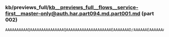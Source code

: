 ### kb/previews_full/kb__previews_full__flows__service-first__master-only@auth.har.part094.md.part001.md (part 002)

```md
AAAAAAAAAAQAAAAAAAAAAAAAAAQAAAAAAAAAAAAAAAAAAAAEAAAAAAAD/AAAAAAEAAAAAAAEAAQAAAAAAAAAAAAAAAQAB
```

```
